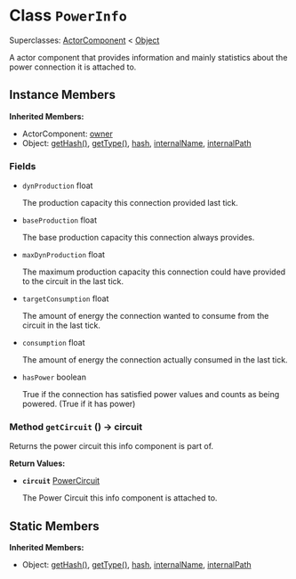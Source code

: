 # Class <code>PowerInfo</code>

Superclasses: <a href="ActorComponent.md">ActorComponent</a> < <a href="Object.md">Object</a>

A actor component that provides information and mainly statistics about the power connection it is attached to.
## Instance Members
<b>Inherited Members:</b>
- ActorComponent: <a href="ActorComponent.md#user-content-owner">owner</a>
- Object: <a href="Object.md#user-content-get-hash">getHash()</a>, <a href="Object.md#user-content-get-type">getType()</a>, <a href="Object.md#user-content-hash">hash</a>, <a href="Object.md#user-content-internal-name">internalName</a>, <a href="Object.md#user-content-internal-path">internalPath</a>
### Fields
- <code id="dyn-production">dynProduction</code> float

  The production capacity this connection provided last tick.
- <code id="base-production">baseProduction</code> float

  The base production capacity this connection always provides.
- <code id="max-dyn-production">maxDynProduction</code> float

  The maximum production capacity this connection could have provided to the circuit in the last tick.
- <code id="target-consumption">targetConsumption</code> float

  The amount of energy the connection wanted to consume from the circuit in the last tick.
- <code id="consumption">consumption</code> float

  The amount of energy the connection actually consumed in the last tick.
- <code id="has-power">hasPower</code> boolean

  True if the connection has satisfied power values and counts as being powered. (True if it has power)
### Method <code id="get-circuit">getCircuit</code> () → circuit
Returns the power circuit this info component is part of.


<b>Return Values:</b>

- <code><b>circuit</b></code> <a href="PowerCircuit.md">PowerCircuit</a>

  The Power Circuit this info component is attached to.
## Static Members
<b>Inherited Members:</b>
- Object: <a href="Object.md#user-content-s-get-hash">getHash()</a>, <a href="Object.md#user-content-s-get-type">getType()</a>, <a href="Object.md#user-content-s-hash">hash</a>, <a href="Object.md#user-content-s-internal-name">internalName</a>, <a href="Object.md#user-content-s-internal-path">internalPath</a>